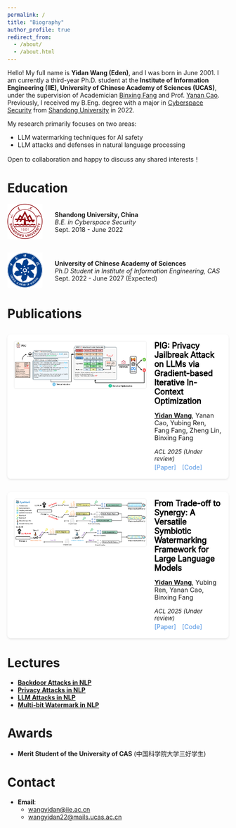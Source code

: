```yaml
---
permalink: /
title: "Biography"
author_profile: true
redirect_from: 
  - /about/
  - /about.html
---
```


Hello! My full name is **Yidan Wang (Eden)**, and I was born in June 2001. I am currently a third-year Ph.D. student at the **Institute of Information Engineering (IIE), University of Chinese Academy of Sciences (UCAS)**, under the supervision of Academician [Binxing Fang](https://en.wikipedia.org/wiki/Fang_Binxing)  and Prof. [Yanan Cao](https://people.ucas.ac.cn/~caoyanan). Previously, I received my B.Eng. degree with a major in [Cyberspace Security](https://cst.qd.sdu.edu.cn/) from [Shandong University](https://www.sdu.edu.cn/) in 2022.

My research primarily focuses on two areas:
- LLM watermarking techniques for AI safety
- LLM attacks and defenses in natural language processing

Open to collaboration and happy to discuss any shared interests！

# Education

<div style="display: flex; margin-bottom: 2em; align-items: center;">
    <div style="margin-right: 2em;">
        <img src="images/sdu.svg" alt="Shandong University Logo" style="width: 80px; height: auto;">
    </div>
    <div>
        <div style="font-weight: bold;">Shandong University, China</div>
        <div style="font-style: italic;">B.E. in Cyberspace Security</div>
        <div>Sept. 2018 - June 2022</div>
    </div>
</div>

<div style="display: flex; margin-bottom: 2em; align-items: center;">
    <div style="margin-right: 2em;">
        <img src="images/ucas.svg" alt="UCAS Logo" style="width: 80px; height: auto;">
    </div>
    <div>
        <div style="font-weight: bold;">University of Chinese Academy of Sciences</div>
        <div style="font-style: italic;">Ph.D Student in Institute of Information Engineering, CAS</div>
        <div>Sept. 2022 - June 2027 (Expected)</div>
    </div>
</div>

# Publications
<div class="paper-container">
<div class="paper-image">
<img src="images/PIG.png" alt="paper">
</div>
<div class="paper-text">
<div class="paper-title">PIG: Privacy Jailbreak Attack on LLMs via Gradient-based Iterative In-Context Optimization</div>
<p class="paper-authors"><strong style="text-decoration-line: underline;">Yidan Wang</strong>, Yanan Cao, Yubing Ren, Fang Fang, Zheng Lin, Binxing Fang</p>
<p class="paper-venue">ACL 2025 (Under review)</p>
<p class="paper-links"><a href="https://arxiv.org/pdf/xxx">[Paper]</a> <a href="https://github.com/redwyd/PrivacyJailbreak">[Code]</a></p>
</div>
</div>

<div class="paper-container">
<div class="paper-image">
<img src="images/SymMark.png" alt="paper">
</div>
<div class="paper-text">
<div class="paper-title">From Trade-off to Synergy: A Versatile Symbiotic Watermarking Framework for Large Language Models</div>
<p class="paper-authors"><strong style="text-decoration-line: underline;">Yidan Wang</strong>, Yubing Ren, Yanan Cao, Binxing Fang</p>
<p class="paper-venue">ACL 2025 (Under review)</p>
<p class="paper-links"><a href="https://arxiv.org/pdf/xxx">[Paper]</a> <a href="https://github.com/redwyd/SymMark">[Code]</a></p>
</div>
</div>

# Lectures

- **[Backdoor Attacks in NLP](https://github.com/redwyd/redwyd.github.io/blob/main/lectures/NLP%20Backdoor%20Attack.pdf)**
- **[Privacy Attacks in NLP](https://github.com/redwyd/redwyd.github.io/blob/main/lectures/Privacy%20Attacks%20in%20LLM.pdf)**
- **[LLM Attacks in NLP](https://github.com/redwyd/redwyd.github.io/blob/main/lectures/LLM%20Attacks%20in%20NLP.pdf)**
- **[Multi-bit Watermark in NLP](https://github.com/redwyd/redwyd.github.io/blob/main/lectures/Multi-bit%20Watermark.pdf)**

# Awards
- **Merit Student of the University of CAS** (中国科学院大学三好学生)

# Contact

- **Email**:
  -  wangyidan@iie.ac.cn
  -  wangyidan22@mails.ucas.ac.cn

<p align="center" style="padding-top: 100px;"> 
</p>

<style>
.paper-container {
    display: flex;
    gap: 20px;
    margin: 30px 0;
    padding: 15px;
    border-radius: 8px;
    background: #fff;
    box-shadow: 0 2px 4px rgba(0,0,0,0.1);
}

hr {
    margin: 10px 0;
    height: 1px;
    background-color: #ddd;
    border: none;
}

.paper-image {
    flex: 0 0 300px;
    min-width: 0;
}

.paper-image img {
    width: 100%;
    height: auto;
    border-radius: 4px;
    border: 1px solid #eee;
}

.paper-text {
    flex: 1;
    min-width: 0;
}


.paper-title {
  font-family: "Microsoft YaHei",
  font-weight: 2000;
  -webkit-text-stroke: 0.9px black;  /* 添加描边效果使文字看起来更粗 */
  font-size: 18px;
  margin: 0 0 8px 0;
  color: #000;
}

.paper-authors {
  font-family: "Microsoft YaHei",
   margin: 2px 0;
    font-size: 14.5px;         /* 调小作者字体 */
    color: rgba(0,0,0,0.9);    /* 更自然的灰色 */
    font-weight: 400;          /* 更细的字重 */
}

.paper-venue {
   font-family: "Microsoft YaHei",
    color: #d83931;
    font-style: italic;
    font-size: 0.95em;
    margin: 3px 0;
}

.paper-links {
  font-family: "Microsoft YaHei",
    font-size: 0.9em;
    margin: 3px 0;
}

.paper-links a {
    margin-right: 10px;
    color: #4A90E2;
    text-decoration: none;
    transition: color 0.2s ease;
}

.paper-links a:hover {
    color: #357ABD;
}

@media (max-width: 768px) {
    .paper-container {
        flex-direction: column;
    }
    
    .paper-image {
        flex: 0 0 auto;
        width: 100%;
    }
}
</style>
